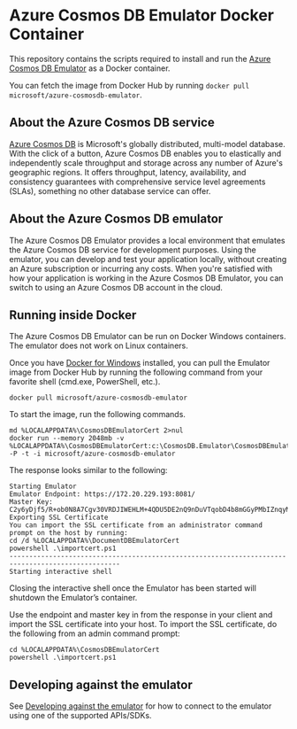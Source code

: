 # Azure Cosmos DB Emulator Docker Container

This repository contains the scripts required to install and run the  [Azure Cosmos DB Emulator](https://docs.microsoft.com/azure/documentdb/documentdb-nosql-local-emulator) as a Docker container. 

You can fetch the image from Docker Hub by running `docker pull microsoft/azure-cosmosdb-emulator`.

## About the Azure Cosmos DB service
[Azure Cosmos DB](https://docs.microsoft.com/azure/cosmos-db/introduction) is Microsoft's globally distributed, multi-model database. With the click of a button, Azure Cosmos DB enables you to elastically and independently scale throughput and storage across any number of Azure's geographic regions. It offers throughput, latency, availability, and consistency guarantees with comprehensive service level agreements (SLAs), something no other database service can offer.

## About the Azure Cosmos DB emulator

The Azure Cosmos DB Emulator provides a local environment that emulates the Azure Cosmos DB service for development purposes. Using the emulator, you can develop and test your application locally, without creating an Azure subscription or incurring any costs. When you're satisfied with how your application is working in the Azure Cosmos DB Emulator, you can switch to using an Azure Cosmos DB account in the cloud.

## Running inside Docker

The Azure Cosmos DB Emulator can be run on Docker Windows containers. The emulator does not work on Linux containers. 

Once you have [Docker for Windows](https://www.docker.com/docker-windows) installed, you can pull the Emulator image from Docker Hub by running the following command from your favorite shell (cmd.exe, PowerShell, etc.).

```      
docker pull microsoft/azure-cosmosdb-emulator 
```
To start the image, run the following commands.

``` 
md %LOCALAPPDATA%\CosmosDBEmulatorCert 2>nul
docker run --memory 2048mb -v %LOCALAPPDATA%\CosmosDBEmulatorCert:c:\CosmosDB.Emulator\CosmosDBEmulatorCert -P -t -i microsoft/azure-cosmosdb-emulator
```

The response looks similar to the following:

```
Starting Emulator
Emulator Endpoint: https://172.20.229.193:8081/
Master Key: C2y6yDjf5/R+ob0N8A7Cgv30VRDJIWEHLM+4QDU5DE2nQ9nDuVTqobD4b8mGGyPMbIZnqyMsEcaGQy67XIw/Jw==
Exporting SSL Certificate
You can import the SSL certificate from an administrator command prompt on the host by running:
cd /d %LOCALAPPDATA%\DocumentDBEmulatorCert
powershell .\importcert.ps1
--------------------------------------------------------------------------------------------------
Starting interactive shell
``` 

Closing the interactive shell once the Emulator has been started will shutdown the Emulator’s container.

Use the endpoint and master key in from the response in your client and import the SSL certificate into your host. To import the SSL certificate, do the following from an admin command prompt:

```
cd %LOCALAPPDATA%\CosmosDBEmulatorCert
powershell .\importcert.ps1
```

## Developing against the emulator
See [Developing against the emulator](https://docs.microsoft.com/azure/documentdb/documentdb-nosql-local-emulator#developing-with-the-emulator) for how to connect to the emulator using one of the supported APIs/SDKs.

